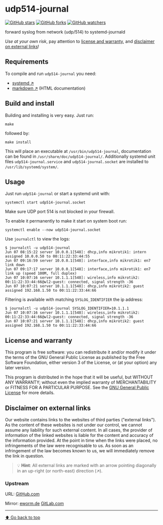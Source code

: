 udp514-journal
==============

[![GitHub stars](https://img.shields.io/github/stars/eworm-de/udp514-journal?logo=GitHub&style=flat&color=red)](https://github.com/eworm-de/udp514-journal/stargazers)
[![GitHub forks](https://img.shields.io/github/forks/eworm-de/udp514-journal?logo=GitHub&style=flat&color=green)](https://github.com/eworm-de/udp514-journal/network)
[![GitHub watchers](https://img.shields.io/github/watchers/eworm-de/udp514-journal?logo=GitHub&style=flat&color=blue)](https://github.com/eworm-de/udp514-journal/watchers)

forward syslog from network (udp/514) to systemd-journald

*Use at your own risk*, pay attention to
[license and warranty](#license-and-warranty), and
[disclaimer on external links](#disclaimer-on-external-links)!

Requirements
------------

To compile and run `udp514-journal` you need:

* [systemd ↗️](https://www.github.com/systemd/systemd)
* [markdown ↗️](https://daringfireball.net/projects/markdown/) (HTML documentation)

Build and install
-----------------

Building and installing is very easy. Just run:

    make

followed by:

    make install

This will place an executable at `/usr/bin/udp514-journal`,
documentation can be found in `/usr/share/doc/udp514-journal/`.
Additionally systemd unit files `udp514-journal.service` and
`udp514-journal.socket` are installed to
`/usr/lib/systemd/system/`.

Usage
-----

Just run `udp514-journal` or start a systemd unit with:

    systemctl start udp514-journal.socket

Make sure UDP port 514 is not blocked in your firewall.

To enable it permanently to make it start on system boot run:

    systemctl enable --now udp514-journal.socket

Use `journalctl` to view the logs:

    $ journalctl -u udp514-journal
    Jun 07 08:15:22 server 10.0.0.1[548]: dhcp,info mikrotik1: intern assigned 10.0.0.50 to 00:11:22:33:44:55
    Jun 07 09:16:59 server 10.0.0.1[548]: interface,info mikrotik1: en7 link down
    Jun 07 09:17:17 server 10.0.0.1[548]: interface,info mikrotik1: en7 link up (speed 100M, full duplex)
    Jun 07 10:07:16 server 10.1.1.1[548]: wireless,info mikrotik2: 00:11:22:33:44:66@wl2-guest: connected, signal strength -36
    Jun 07 10:07:21 server 10.1.1.1[548]: dhcp,info mikrotik2: guest assigned 192.168.1.50 to 00:11:22:33:44:66

Filtering is available with matching `SYSLOG_IDENTIFIER` the ip address:

    $ journalctl -u udp514-journal SYSLOG_IDENTIFIER=10.1.1.1
    Jun 07 10:07:16 server 10.1.1.1[548]: wireless,info mikrotik2: 00:11:22:33:44:66@wl2-guest: connected, signal strength -36
    Jun 07 10:07:21 server 10.1.1.1[548]: dhcp,info mikrotik2: guest assigned 192.168.1.50 to 00:11:22:33:44:66

License and warranty
--------------------

This program is free software: you can redistribute it and/or modify
it under the terms of the GNU General Public License as published by
the Free Software Foundation, either version 3 of the License, or
(at your option) any later version.

This program is distributed in the hope that it will be useful,
but WITHOUT ANY WARRANTY; without even the implied warranty of
MERCHANTABILITY or FITNESS FOR A PARTICULAR PURPOSE.  See the
[GNU General Public License](COPYING.md) for more details.

Disclaimer on external links
----------------------------

Our website contains links to the websites of third parties ("external
links"). As the content of these websites is not under our control, we
cannot assume any liability for such external content. In all cases, the
provider of information of the linked websites is liable for the content
and accuracy of the information provided. At the point in time when the
links were placed, no infringements of the law were recognisable to us.
As soon as an infringement of the law becomes known to us, we will
immediately remove the link in question.

> 💡️ **Hint**: All external links are marked with an arrow pointing
> diagonally in an up-right (or north-east) direction (↗️).

### Upstream

URL:
[GitHub.com](https://github.com/eworm-de/udp514-journal#udp514-journal)

Mirror:
[eworm.de](https://git.eworm.de/cgit.cgi/udp514-journal/)
[GitLab.com](https://gitlab.com/eworm-de/udp514-journal#udp514-journal)

---
[⬆️ Go back to top](#top)
